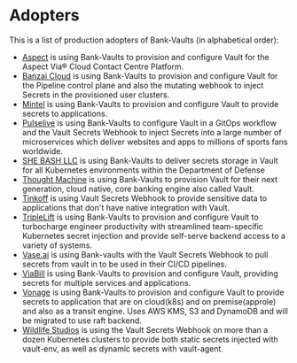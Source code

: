 # Adopters

This is a list of production adopters of Bank-Vaults (in alphabetical order):
- [Aspect](https://www.aspect.com) is using Bank-Vaults to provision and configure Vault for the Aspect Via® Cloud Contact Centre Platform.
- [Banzai Cloud](https://banzaicloud.com) is using Bank-Vaults to provision and configure Vault for the Pipeline control plane and also the mutating webhook to inject Secrets in the provisioned user clusters.
- [Mintel](https://www.mintel.com) is using Bank-Vaults to provision and configure Vault to provide secrets to applications.
- [Pulselive](https://www.pulselive.com) is using Bank-Vaults to configure Vault in a GitOps workflow and the Vault Secrets Webhook to inject Secrets into a large number of microservices which deliver websites and apps to millions of sports fans worldwide.
- [SHE BASH LLC](https://shebash.io) is using Bank-Vaults to deliver secrets storage in Vault for all Kubernetes environments within the Department of Defense
- [Thought Machine](https://thoughtmachine.net) is using Bank-Vaults to provision Vault for their next generation, cloud native, core banking engine also called Vault.
- [Tinkoff](https://www.tinkoff.ru) is using Vault Secrets Webhook to provide sensitive data to applications that don't have native integration with Vault.
- [TripleLift](https://triplelift.com/company/) is using Bank-Vaults to provision and configure Vault to turbocharge engineer productivity with streamlined team-specific Kubernetes secret injection and provide self-serve backend access to a variety of systems.
- [Vase.ai](https://vase.ai) is using Bank-vaults with the Vault Secrets Webhook to pull secrets from vault in to be used in their CI/CD pipelines.
- [ViaBill](https://viabill.com/) is using Bank-Vaults to provision and configure Vault, providing secrets for multiple services and applications.
- [Vonage](https://www.vonage.com/business/) is using Bank-Vaults to provision and configure Vault to provide secrets to application that are on cloud(k8s) and on premise(approle) and also as a transit engine. Uses AWS KMS, S3 and DynamoDB and will be migrated to use raft backend.
- [Wildlife Studios](https://wildlifestudios.com/) is using the Vault Secrets Webhook on more than a dozen Kubernetes clusters to provide both static secrets injected with vault-env, as well as dynamic secrets with vault-agent.
